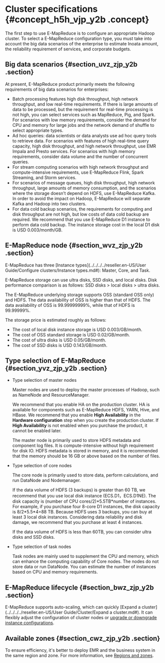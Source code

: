 # Cluster specifications {#concept_h5h_vjp_y2b .concept}

The first step to use E-MapReduce is to configure an appropriate Hadoop cluster. To select a E-MapReduce configuration type, you must take into account the big data scenarios of the enterprise to estimate Inoata amount, the reliability requirement of services, and corporate budgets.

## Big data scenarios {#section_uvz_zjp_y2b .section}

At present, E-MapReduce product primarily meets the following requirements of big data scenarios for enterprises:

-   Batch processing features high disk throughput, high network throughput, and low real-time requirements. If there is large amounts of data to be processed, but the requirement for real-time processing is not high, you can select services such as MapReduce, Pig, and Spark. For scenarios with low memory requirements, consider the demand for CPU and memory for large jobs and the network demand of shuffle to select appropriate types.
-   Ad hoc queries: data scientists or data analysts use ad hoc query tools to retrieve data. For scenarios with features of high real-time query capacity, high disk throughput, and high network throughput, use EMR Impala and Presto services. For scenarios with high memory requirements, consider data volume and the number of concurrent queries.
-   For stream computing scenarios with high network throughput and compute-intensive requirements, use E-MapReduce Flink, Spark Streaming, and Storm services.
-   For scenarios of message queues, high disk throughput, high network throughput, large amounts of memory consumption, and the scenarios where the storage doesn’t depend on HDFS, use E-MapReduce Kafka. In order to avoid the impact on Hadoop, E-MapReduce will separate Kafka and Hadoop into two clusters.
-   For data cold backup scenarios, the requirements for computing and disk throughput are not high, but low costs of data cold backup are required. We recommend that you use E-MapReduce D1 instance to perform data cold backup. The instance storage cost in the local D1 disk is USD 0.003/month/GB.

## E-MapReduce node {#section_wvz_zjp_y2b .section}

E-MapReduce has three [Instance types](../../../../reseller.en-US/User Guide/Configure clusters/Instance types.md#): Master, Core, and Task.

E-MapReduce storage can use ultra disks, SSD disks, and local disks. Disk performance comparison is as follows: SSD disks \> local disks \> ultra disks.

The E-MapReduce underlying storage supports OSS \(standard OSS only\) and HDFS. The data availability of OSS is higher than that of HDFS. The data availability of OSS is 99.99999999%, while that of HDFS is 99.99999%.

The storage price is estimated roughly as follows:

-   The cost of local disk instance storage is USD 0.003/GB/month.
-   The cost of OSS standard storage is USD 0.02/GB/month.
-   The cost of ultra disks is USD 0.05/GB/month.
-   The cost of SSD disks is USD 0.143/GB/month.

## Type selection of E-MapReduce {#section_yvz_zjp_y2b .section}

-   Type selection of master nodes

    Master nodes are used to deploy the master processes of Hadoop, such as NameNode and ResourceManager.

    We recommend that you enable HA on the production cluster. HA is available for components such as E-MapReduce HDFS, YARN, Hive, and HBase. We recommend that you enable **High Availability** in the **Hardware configuration** step when you create the production cluster. If **High Availability** is not enabled when you purchase the product, it cannot be enabled later.

    The master node is primarily used to store HDFS metadata and component log files. It is compute-intensive without high requirement for disk IO. HDFS metadata is stored in memory, and it is recommended that the memory should be 16 GB or above based on the number of files.

-   Type selection of core nodes

    The core node is primarily used to store data, perform calculations, and run DataNode and Nodemanager.

    If the data volume of HDFS \(3 backups\) is greater than 60 TB, we recommend that you use local disk instance \(ECS.D1，ECS.D1NE\). The disk capacity is \(number of CPU cores/2\)\*5.5TB\*number of instances. For example, if you purchase four 8-core D1 instances, the disk capacity is 8/2\*5.5\*4=88 TB. Because HDFS uses 3 backups, you can buy at least 3 local disk instances. Considering data reliability and disk damage, we recommend that you purchase at least 4 instances.

    If the data volume of HDFS is less than 60TB, you can consider ultra disks and SSD disks.

-   Type selection of task nodes

    Task nodes are mainly used to supplement the CPU and memory, which can enhance the computing capability of Core nodes. The nodes do not store data or run DataNode. You can estimate the number of instances based on CPU and memory requirements.


## E-MapReduce lifecycle {#section_bwz_zjp_y2b .section}

E-MapReduce supports auto-scaling, which can quickly [Expand a cluster](../../../../reseller.en-US/User Guide/Cluster/Expand a cluster.md#). It can flexibly adjust the configuration of cluster nodes or [upgrade or downgrade instance configurations](https://partners-intl.com/help/doc-detail/25437.htm).

## Available zones {#section_cwz_zjp_y2b .section}

To ensure efficiency, it's better to deploy EMR and the business system in the same region and zone. For more information, see [Regions and zones](https://www.alibabacloud.com/help/doc-detail/40654.htm).

